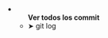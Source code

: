 

<ul>
  <li>
    <ul><strong>  Ver todos los commit  </strong> 
      <li>
       ➤  git log  
      </li>
    </ul>
  </li>
</ul>


<p></p>

